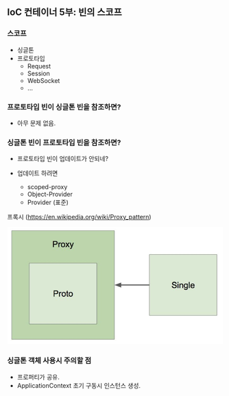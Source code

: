 ## IoC 컨테이너 5부: 빈의 스코프

### 스코프

- 싱글톤
- 프로토타입 
  - Request 
  - Session 
  - WebSocket 
  - ...

### 프로토타입 빈이 싱글톤 빈을 참조하면?

- 아무 문제 없음.

### 싱글톤 빈이 프로토타입 빈을 참조하면?

- 프로토타입 빈이 업데이트가 안되네?

- 업데이트 하려면 
  - scoped-proxy 
  - Object-Provider 
  - Provider (표준)

프록시 (https://en.wikipedia.org/wiki/Proxy_pattern)

![img](./img/spring-ioc-bean-scope.png)

### 싱글톤 객체 사용시 주의할 점

- 프로퍼티가 공유.
- ApplicationContext 초기 구동시 인스턴스 생성.
